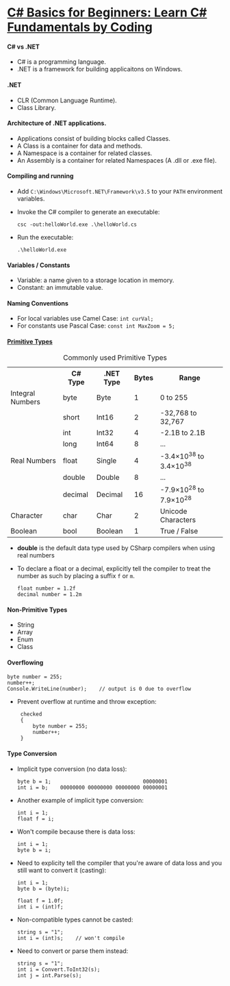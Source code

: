 <link rel="stylesheet" type="text/css" media="all" href="markdown_styles.css" />

<a href="https://www.udemy.com/course/csharp-tutorial-for-beginners/" target="_blank"><h1>C# Basics for Beginners: Learn C# Fundamentals by Coding</h1></a>

#### C# vs .NET

- C# is a programming language.
- .NET is a framework for building applicaitons on Windows.

#### .NET

- CLR (Common Language Runtime).
- Class Library.

#### Architecture of .NET applications.

- Applications consist of building blocks called Classes.
- A Class is a container for data and methods.
- A Namespace is a container for related classes.
- An Assembly is a container for related Namespaces (A .dll or .exe file).

#### Compiling and running

- Add `C:\Windows\Microsoft.NET\Framework\v3.5` to your `PATH` environment variables.

- Invoke the C# compiler to generate an executable:

      csc -out:helloWorld.exe .\helloWorld.cs

- Run the executable:

      .\helloWorld.exe

#### Variables / Constants

- Variable: a name given to a storage location in memory.
- Constant: an immutable value.

#### Naming Conventions

- For local variables use Camel Case: `int curVal;`
- For constants use Pascal Case: `const int MaxZoom = 5;`

<a href="https://docs.microsoft.com/en-us/dotnet/csharp/tour-of-csharp/types-and-variables" target="_blank"><h4>Primitive Types</h4></a>
<table>
  <caption>Commonly used Primitive Types</caption>
  <tr>
    <th></th>
    <th>C# Type</th>
    <th>.NET Type</th>
    <th>Bytes</th>
    <th>Range</th>
  </tr>
  <tr>
    <td>Integral Numbers</td>
    <td>byte</td>
    <td>Byte</td>
    <td>1</td>
    <td>0 to 255</td>
  </tr>
  <tr>
    <td></td>
    <td>short</td>
    <td>Int16</td>
    <td>2</td>
    <td>-32,768 to 32,767</td>
  </tr>
  <tr>
    <td></td>
    <td>int</td>
    <td>Int32</td>
    <td>4</td>
    <td>-2.1B to 2.1B</td>
  </tr>
  <tr>
    <td></td>
    <td>long</td>
    <td>Int64</td>
    <td>8</td>
    <td>...</td>
  </tr>
  <tr>
    <td>Real Numbers</td>
    <td>float</td>
    <td>Single</td>
    <td>4</td>
    <td>-3.4&times;10<sup>38</sup> to 3.4&times;10<sup>38</sup></td>
  </tr>
  <tr>
    <td></td>
    <td>double</td>
    <td>Double</td>
    <td>8</td>
    <td>...</td>
  </tr>
  <tr>
    <td></td>
    <td>decimal</td>
    <td>Decimal</td>
    <td>16</td>
    <td>-7.9&times;10<sup>28</sup> to 7.9&times;10<sup>28</sup></td>
  </tr>
  <tr>
    <td>Character</td>
    <td>char</td>
    <td>Char</td>
    <td>2</td>
    <td>Unicode Characters</td>
  </tr>
  <tr>
    <td>Boolean</td>
    <td>bool</td>
    <td>Boolean</td>
    <td>1</td>
    <td>True / False</td>
  </tr>
</table>

- **double** is the default data type used by CSharp compilers when using real numbers
- To declare a float or a decimal, explicitly tell the compiler to treat the number as such by placing a suffix `f` or `m`.

      float number = 1.2f
      decimal number = 1.2m

#### Non-Primitive Types

- String
- Array
- Enum
- Class

#### Overflowing

    byte number = 255;
    number++;
    Console.WriteLine(number);    // output is 0 due to overflow

- Prevent overflow at runtime and throw exception:

       checked
       {
           byte number = 255;
           number++;
       }

#### Type Conversion
- Implicit type conversion (no data loss):

      byte b = 1;                              00000001
      int i = b;    00000000 00000000 00000000 00000001

- Another example of implicit type conversion:

      int i = 1;
      float f = i;

- Won't compile because there is data loss:

      int i = 1;
      byte b = i;

- Need to explicity tell the compiler that you're aware of data loss and you still want to convert it (casting):

      int i = 1;
      byte b = (byte)i;

      float f = 1.0f;
      int i = (int)f;

- Non-compatible types cannot be casted:

      string s = "1";
      int i = (int)s;    // won't compile

- Need to convert or parse them instead:

      string s = "1";
      int i = Convert.ToInt32(s);
      int j = int.Parse(s);